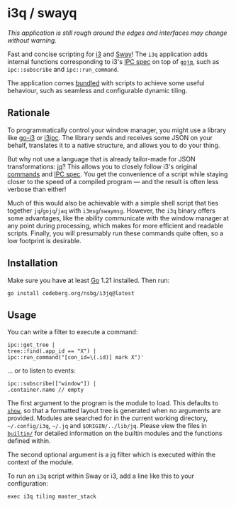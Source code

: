 # i3q / swayq

*This application is still rough around the edges and interfaces may 
change without warning.*

Fast and concise scripting for [i3] and [Sway]! The `i3q` application 
adds internal functions corresponding to i3's [IPC spec][ipc] on top of 
[`gojq`][gojq], such as `ipc::subscribe` and `ipc::run_command`.

The application comes [bundled](./modules/) with scripts to achieve some 
useful behaviour, such as seamless and configurable dynamic tiling.

## Rationale

To programmatically control your window manager, you might use a library 
like [go-i3] or [i3ipc]. The library sends and receives some JSON on 
your behalf, translates it to a native structure, and allows you to do 
your thing.

But why not use a language that is already tailor-made for JSON 
transformations: [jq]? This allows you to closely follow i3's original 
[commands][cmd] and [IPC spec][ipc]. You get the convenience of a script 
while staying closer to the speed of a compiled program — and the result 
is often less verbose than either!

Much of this would also be achievable with a simple shell script that 
ties together `jq`/`gojq`/`jaq` with `i3msg`/`swaymsg`. However, the 
`i3q` binary offers some advantages, like the ability communicate with 
the window manager at any point during processing, which makes for more 
efficient and readable scripts. Finally, you will presumably run these 
commands quite often, so a low footprint is desirable.

## Installation

Make sure you have at least [Go][go] 1.21 installed. Then run:

    go install codeberg.org/nsbg/i3jq@latest


## Usage

You can write a filter to execute a command:

    ipc::get_tree |
    tree::find(.app_id == "X") |
    ipc::run_command("[con_id=\(.id)] mark X")'

... or to listen to events:

    ipc::subscribe(["window"]) |
    .container.name // empty

The first argument to the program is the module to load. This defaults 
to [`show`](./builtin/show.jq), so that a formatted layout tree is 
generated when no arguments are provided. Modules are searched for in 
the current working directory, `~/.config/i3q`, `~/.jq` and 
`$ORIGIN/../lib/jq`. Please view the files in [`builtin/`](./builtin/) 
for detailed information on the builtin modules and the functions 
defined within.

The second optional argument is a jq filter which is executed within the 
context of the module.

To run an `i3q` script within Sway or i3, add a line like this to your 
configuration:

    exec i3q tiling master_stack

[i3]: https://i3wm.org/
[ipc]: https://i3wm.org/docs/ipc.html
[cmd]: https://i3wm.org/docs/userguide.html#list_of_commands
[Sway]: https://swaywm.org/
[swayfx]: https://github.com/WillPower3309/swayfx
[go]: https://go.dev/
[jq]: https://jqlang.github.io/jq/
[gojq]: https://github.com/itchyny/gojq
[i3ipc]: https://github.com/altdesktop/i3ipc-python
[go-i3]: https://github.com/i3/go-i3
